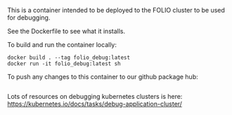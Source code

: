 This is a container intended to be deployed to the FOLIO cluster to be used for debugging.

See the Dockerfile to see what it installs.

To build and run the container locally:
```
docker build . --tag folio_debug:latest
docker run -it folio_debug:latest sh
```

To push any changes to this container to our github package hub:
```
```

Lots of resources on debugging kubernetes clusters is here:
https://kubernetes.io/docs/tasks/debug-application-cluster/

